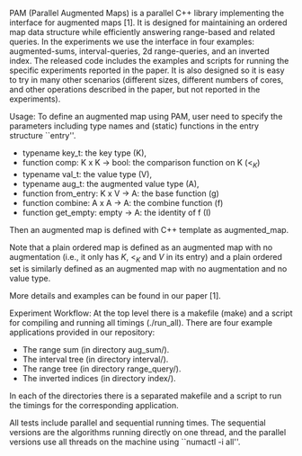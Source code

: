 PAM (Parallel Augmented Maps) is a parallel C++ library implementing the interface for augmented maps [1].  It is designed for maintaining an ordered map data structure while efficiently answering range-based and related queries.    In the experiments we
use the interface in four examples: augmented-sums, interval-queries, 2d range-queries, and an inverted index.    The released code includes the examples and scripts for running the specific experiments reported in the paper.   It is also designed so it is easy to try in many other scenarios (different sizes, different numbers of cores, and other operations described in the paper, but not reported in the experiments).

Usage:
To define an augmented map using PAM, user need to specify the parameters including type names and (static) functions in the entry structure ``entry''.

* typename key_t: the key type (K),
* function comp: K x K -> bool: the comparison function on K ($<_K$)
* typename val_t: the value type (V),
* typename aug_t: the augmented value type (A),
* function from_entry: K x V -> A: the base function (g)
* function combine: A x A -> A: the combine function (f)
* function get_empty: empty -> A: the identity of f (I)

Then an augmented map is defined with C++ template as augmented_map<entry>.

Note that a plain ordered map is defined as an augmented map with no augmentation (i.e., it only has $K$, $<_K$ and $V$ in its entry) and a plain ordered set is similarly defined as an augmented map with no augmentation and no value type.

More details and examples can be found in our paper [1].


Experiment Workflow:
At the top level there is a makefile (make) and a script for compiling and running all timings (./run_all).  There are
four example applications provided in our repository:

* The range sum (in directory aug\_sum/).
* The interval tree (in directory interval/).
* The range tree (in directory range\_query/).
* The inverted indices (in directory index/).

In each of the directories there is a separated makefile and a script to run the timings for the corresponding application.

All tests include parallel and sequential running times.  The sequential versions are the algorithms running directly on one thread, and the parallel versions use all threads on the machine using ``numactl -i all''.
